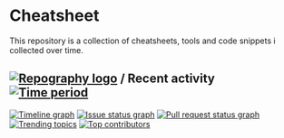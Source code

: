 # Cheatsheet

This repository is a collection of cheatsheets, tools and code snippets i collected over time.

## [![Repography logo](https://images.repography.com/logo.svg)](https://repography.com) / Recent activity [![Time period](https://images.repography.com/28769825/Laureatus/cheatsheet/recent-activity/34e3d166459970382a7dcbc6fe3d139c_badge.svg)](https://repography.com)
[![Timeline graph](https://images.repography.com/28769825/Laureatus/cheatsheet/recent-activity/34e3d166459970382a7dcbc6fe3d139c_timeline.svg)](https://github.com/Laureatus/cheatsheet/commits)
[![Issue status graph](https://images.repography.com/28769825/Laureatus/cheatsheet/recent-activity/34e3d166459970382a7dcbc6fe3d139c_issues.svg)](https://github.com/Laureatus/cheatsheet/issues)
[![Pull request status graph](https://images.repography.com/28769825/Laureatus/cheatsheet/recent-activity/34e3d166459970382a7dcbc6fe3d139c_prs.svg)](https://github.com/Laureatus/cheatsheet/pulls)
[![Trending topics](https://images.repography.com/28769825/Laureatus/cheatsheet/recent-activity/34e3d166459970382a7dcbc6fe3d139c_words.svg)](https://github.com/Laureatus/cheatsheet/commits)
[![Top contributors](https://images.repography.com/28769825/Laureatus/cheatsheet/recent-activity/34e3d166459970382a7dcbc6fe3d139c_users.svg)](https://github.com/Laureatus/cheatsheet/graphs/contributors)

